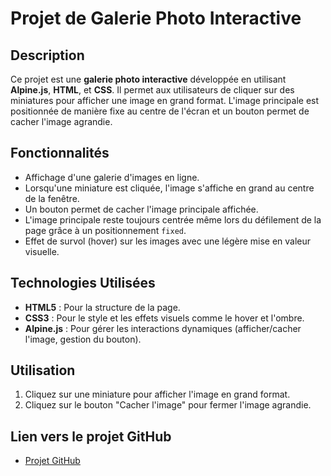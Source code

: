 # Projet de Galerie Photo Interactive

## Description
Ce projet est une **galerie photo interactive** développée en utilisant **Alpine.js**, **HTML**, et **CSS**. Il permet aux utilisateurs de cliquer sur des miniatures pour afficher une image en grand format. L'image principale est positionnée de manière fixe au centre de l'écran et un bouton permet de cacher l'image agrandie. 

## Fonctionnalités
- Affichage d'une galerie d'images en ligne.
- Lorsqu'une miniature est cliquée, l'image s'affiche en grand au centre de la fenêtre.
- Un bouton permet de cacher l'image principale affichée.
- L'image principale reste toujours centrée même lors du défilement de la page grâce à un positionnement `fixed`.
- Effet de survol (hover) sur les images avec une légère mise en valeur visuelle.

## Technologies Utilisées
- **HTML5** : Pour la structure de la page.
- **CSS3** : Pour le style et les effets visuels comme le hover et l'ombre.
- **Alpine.js** : Pour gérer les interactions dynamiques (afficher/cacher l'image, gestion du bouton).

## Utilisation

1. Cliquez sur une miniature pour afficher l'image en grand format.
2. Cliquez sur le bouton "Cacher l'image" pour fermer l'image agrandie.

## Lien vers le projet GitHub
- [Projet GitHub](https://github.com/Lajous-Harold/Projet-Alpine.js)